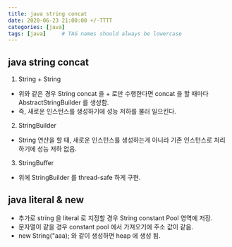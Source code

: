 ```yaml
---
title: java string concat 
date: 2020-06-23 21:00:00 +/-TTTT
categories: [java]
tags: [java]     # TAG names should always be lowercase
---
```


## java string concat
1. String + String
- 위와 같은 경우 String concat 을 + 로만 수행한다면 concat 을 할 때마다 AbstractStringBuilder 를 생성함.
- 즉, 새로운 인스턴스를 생성하기에 성능 저하를 불러 일으킨다.

2. StringBuilder
- String 연산을 할 때, 새로운 인스턴스를 생성하는게 아니라 기존 인스턴스로 처리하기에 성능 저하 없음.

3. StringBuffer
- 위에 StringBuilder 를 thread-safe 하게 구현.


## java literal & new
- 추가로 string 을 literal 로 지정할 경우 String constant Pool 영역에 저장.
- 문자열이 같을 경우 constant pool 에서 가져오기에 주소 값이 같음.
- new String("aaa); 와 같이 생성하면 heap 에 생성 됨.